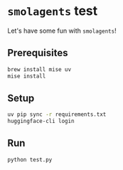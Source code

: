 # `smolagents` test

Let's have some fun with `smolagents`!

## Prerequisites

```sh
brew install mise uv
mise install
```

## Setup

```sh
uv pip sync -r requirements.txt
huggingface-cli login
```

## Run

```sh
python test.py
```
